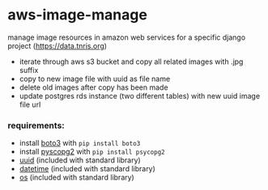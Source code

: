 # aws-image-manage

manage image resources in amazon web services for a specific django project (https://data.tnris.org)

- iterate through aws s3 bucket and copy all related images with .jpg suffix
- copy to new image file with uuid as file name
- delete old images after copy has been made
- update postgres rds instance (two different tables) with new uuid image file url

### requirements:

- install [boto3](https://boto3.amazonaws.com/v1/documentation/api/latest/guide/quickstart.html#installation) with `pip install boto3`
- install [pyscopg2](http://initd.org/psycopg/docs/install.html) with `pip install psycopg2`
- [uuid](https://docs.python.org/3/library/uuid.html) (included with standard library)
- [datetime](https://docs.python.org/3/library/datetime.html) (included with standard library)
- [os](https://docs.python.org/3/library/os.html) (included with standard library)
